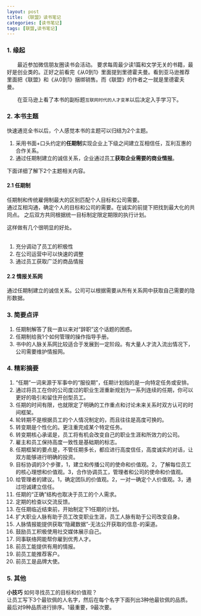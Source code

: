 ```yaml
---
layout: post
title: 《联盟》读书笔记
categories: [读书笔记]
tags: [联盟,读书笔记]
---
```


### 1. 缘起

  &emsp;&emsp;最近参加微信朋友圈读书会活动。	要求每周最少读1篇和文学无关的书籍，最好是创业类的。正好之前看完《从0到1》里面提到里德霍夫曼。看到亚马逊推荐里面把《联盟》和《从0到1》捆绑销售。而《联盟》的作者之一就是里德霍夫曼。	

  &emsp;&emsp;在亚马逊上看了本书的副标题```互联网时代的人才变革```以后决定入手学习下。


### 2. 本书主题

快速通览全书以后，个人感觉本书的主题可以归结为2个主题。		

1. 采用书面+口头约定的**任期制**实现企业上下级之间建立互相信任，互利互惠的合作关系。	
2. 通过任期制建立的诚信关系，企业通过员工**获取企业需要的商业情报**。

下面详细了解下2个主题相关内容。

#### 2.1 任期制
任期制和传统雇佣制最大的区别匹配个人目标和公司需要。	
通过互相沟通，确定个人的目标和公司的需要。在诚实的前提下把找到最大化的共同点。
之后双方共同根据统一目标制定限定期限的执行计划。

这样做有几个很明显的好处。		
<br>

1. 充分调动了员工的积极性
2. 在公司运营中可以快速的调整
3. 通过员工获取广泛的商品情报

#### 2.2 情报关系网
通过任期制建立的诚信关系。公司可以根据需要从所有关系网中获取自己需要的隐形数据。


### 3. 简要点评

1. 任期制解答了我一直以来对“辞职”这个话题的困惑。
2. 任期制给我1个如何管理的操作指导手册。
3. 书中的人脉关系网比较适合于发展到一定阶段。有大量人才流入流出情况下，公司需要维护情报网。	

### 4. 精彩摘要

1. “任期”一词来源于军事中的“服役期”，任期计划指的是一向特定任务或安排。	
2. 通过将员工在你的公司度过的职业生涯重新规划为一系列连续的任期，你可以更好的吸引和留住开创型员工。
3. 任期的时间有限，也就限定了明确的工作重点和讨论未来关系时双方认可的时间框架。
4. 轮转期不是根据员工的个人情况制定的，而且往往是高度可换的。
5. 转变期是个性化的。更注重完成某个特定任务。
6. 转变期核心承诺是，员工将有机会改变自己的职业生涯和所效力的公司。
7. 雇主和员工保持高度一致性是基础期的标志。
8. 任期框架的要点是，不管任期多长，都应进行高度信任，高度诚实的对话，让双方能够进行明确的投资。
9. 目标协调的3个步骤，1，建立和传播公司的使命和价值观。2，了解每位员工的核心理想和价值观。3，合作协调员工，管理者和公司的使命和价值观。
10. 给管理者的建议。1，确定团队的价值观。2，一对一确定个人价值观。3，通过坦诚建立信任。
11. 任期的“正确”结构也取决于员工的个人需求。
12. 定期的检查以交流反馈。
13. 在任期临近结束前，开始制定下1任期的计划。
14. 扩大职业人脉有助于员工改变职业生涯，员工人脉有助于公司改变自身。
15. 人脉情报能提供获取“隐藏数据”-无法公开获取的信息-的渠道。
16. 鼓励员工积极使用社交媒体展示自己。
17. 同事联络网能帮你雇到优秀人才。
18. 前员工能提供有用的情报。
19. 前员工能推荐客户。
20. 前员工是品牌大使。

### 5. 其他

**小技巧**	
如何寻找员工的目标和价值观？		
让员工写下3个最钦佩的人名字，然后在每个名字下面列出3种他最钦佩的品质。最后对9种品质进行排序。1最重要，9最次要。